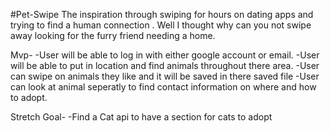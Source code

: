 #Pet-Swipe
 The inspiration through swiping for hours on dating apps and trying to  find a human connection . Well I thought  why can you not swipe away looking for the furry friend needing a home.

 Mvp-
 -User will be able to log in with either google account or email.
 -User will be able to put in location and find animals throughout there area.
 -User can swipe on animals they like and it will be saved in there saved file
 -User can look at animal seperatly to find contact information on where and how to adopt.



 Stretch Goal-
 -Find a Cat api to have a section for cats to adopt